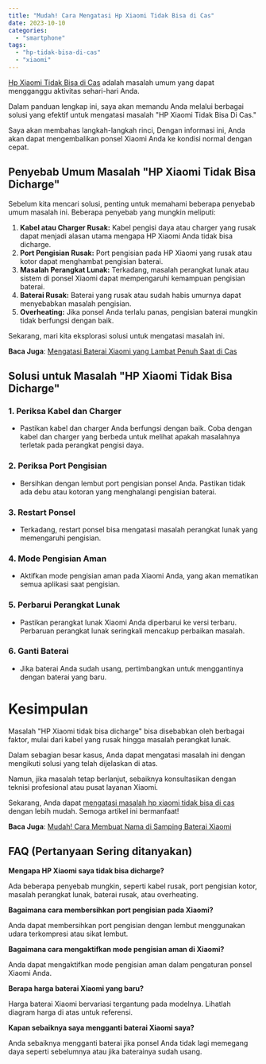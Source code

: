 ```yaml
---
title: "Mudah! Cara Mengatasi Hp Xiaomi Tidak Bisa di Cas"
date: 2023-10-10
categories: 
  - "smartphone"
tags: 
  - "hp-tidak-bisa-di-cas"
  - "xiaomi"
---
```


[Hp Xiaomi Tidak Bisa di Cas](https://ajiekusumadhany.com/hp-xiaomi-tidak-bisa-di-cas/) adalah masalah umum yang dapat mengganggu aktivitas sehari-hari Anda.

Dalam panduan lengkap ini, saya akan memandu Anda melalui berbagai solusi yang efektif untuk mengatasi masalah "HP Xiaomi Tidak Bisa Di Cas."

Saya akan membahas langkah-langkah rinci, Dengan informasi ini, Anda akan dapat mengembalikan ponsel Xiaomi Anda ke kondisi normal dengan cepat.

## Penyebab Umum Masalah "HP Xiaomi Tidak Bisa Dicharge"

Sebelum kita mencari solusi, penting untuk memahami beberapa penyebab umum masalah ini. Beberapa penyebab yang mungkin meliputi:

1. **Kabel atau Charger Rusak:** Kabel pengisi daya atau charger yang rusak dapat menjadi alasan utama mengapa HP Xiaomi Anda tidak bisa dicharge.
2. **Port Pengisian Rusak:** Port pengisian pada HP Xiaomi yang rusak atau kotor dapat menghambat pengisian baterai.
3. **Masalah Perangkat Lunak:** Terkadang, masalah perangkat lunak atau sistem di ponsel Xiaomi dapat mempengaruhi kemampuan pengisian baterai.
4. **Baterai Rusak:** Baterai yang rusak atau sudah habis umurnya dapat menyebabkan masalah pengisian.
5. **Overheating:** Jika ponsel Anda terlalu panas, pengisian baterai mungkin tidak berfungsi dengan baik.

Sekarang, mari kita eksplorasi solusi untuk mengatasi masalah ini.

**Baca Juga**: [Mengatasi Baterai Xiaomi yang Lambat Penuh Saat di Cas](https://ajiekusumadhany.com/baterai-xiaomi-yang-lambat-penuh-saat-di-cas/)

## Solusi untuk Masalah "HP Xiaomi Tidak Bisa Dicharge"

### 1\. Periksa Kabel dan Charger

- Pastikan kabel dan charger Anda berfungsi dengan baik. Coba dengan kabel dan charger yang berbeda untuk melihat apakah masalahnya terletak pada perangkat pengisi daya.

### 2\. Periksa Port Pengisian

- Bersihkan dengan lembut port pengisian ponsel Anda. Pastikan tidak ada debu atau kotoran yang menghalangi pengisian baterai.

### 3\. Restart Ponsel

- Terkadang, restart ponsel bisa mengatasi masalah perangkat lunak yang memengaruhi pengisian.

### 4\. Mode Pengisian Aman

- Aktifkan mode pengisian aman pada Xiaomi Anda, yang akan mematikan semua aplikasi saat pengisian.

### 5\. Perbarui Perangkat Lunak

- Pastikan perangkat lunak Xiaomi Anda diperbarui ke versi terbaru. Perbaruan perangkat lunak seringkali mencakup perbaikan masalah.

### 6\. Ganti Baterai

- Jika baterai Anda sudah usang, pertimbangkan untuk menggantinya dengan baterai yang baru.

# Kesimpulan

Masalah "HP Xiaomi tidak bisa dicharge" bisa disebabkan oleh berbagai faktor, mulai dari kabel yang rusak hingga masalah perangkat lunak.

Dalam sebagian besar kasus, Anda dapat mengatasi masalah ini dengan mengikuti solusi yang telah dijelaskan di atas.

Namun, jika masalah tetap berlanjut, sebaiknya konsultasikan dengan teknisi profesional atau pusat layanan Xiaomi.

Sekarang, Anda dapat [mengatasi masalah hp xiaomi tidak bisa di cas](https://ajiekusumadhany.com/hp-xiaomi-tidak-bisa-di-cas/) dengan lebih mudah. Semoga artikel ini bermanfaat!

**Baca Juga**: [Mudah! Cara Membuat Nama di Samping Baterai Xiaomi](https://ajiekusumadhany.com/cara-membuat-nama-di-samping-baterai-xiaomi/)

## **FAQ (Pertanyaan Sering ditanyakan)**

**Mengapa HP Xiaomi saya tidak bisa dicharge?**

Ada beberapa penyebab mungkin, seperti kabel rusak, port pengisian kotor, masalah perangkat lunak, baterai rusak, atau overheating.

**Bagaimana cara membersihkan port pengisian pada Xiaomi?**

Anda dapat membersihkan port pengisian dengan lembut menggunakan udara terkompresi atau sikat lembut.

**Bagaimana cara mengaktifkan mode pengisian aman di Xiaomi?**

Anda dapat mengaktifkan mode pengisian aman dalam pengaturan ponsel Xiaomi Anda.

**Berapa harga baterai Xiaomi yang baru?**

Harga baterai Xiaomi bervariasi tergantung pada modelnya. Lihatlah diagram harga di atas untuk referensi.

**Kapan sebaiknya saya mengganti baterai Xiaomi saya?**

Anda sebaiknya mengganti baterai jika ponsel Anda tidak lagi memegang daya seperti sebelumnya atau jika baterainya sudah usang.
